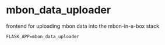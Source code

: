 # mbon_data_uploader
frontend for uploading mbon data into the mbon-in-a-box stack


```
FLASK_APP=mbon_data_uploader
```
